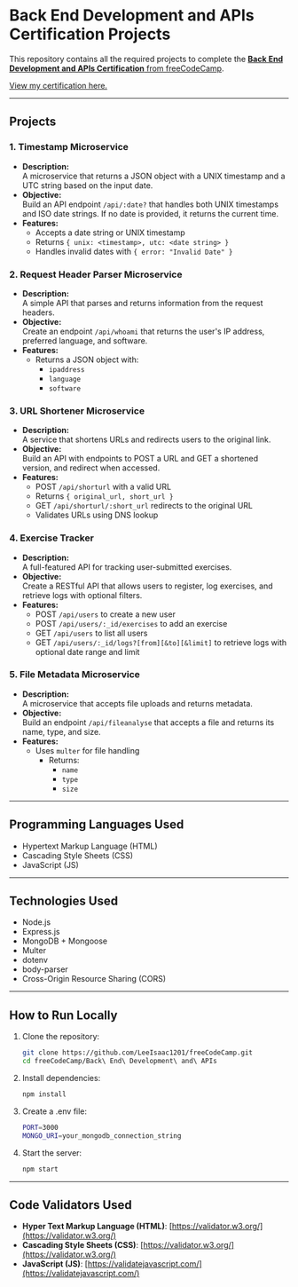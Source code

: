 # Back End Development and APIs Certification Projects

This repository contains all the required projects to complete the [**Back End Development and APIs Certification** from freeCodeCamp](https://www.freecodecamp.org/learn/back-end-development-and-apis/).

[View my certification here.](https://www.freecodecamp.org/certification/-SirLancelot/back-end-development-and-apis)

---

## Projects

### 1. Timestamp Microservice

- **Description:**  
  A microservice that returns a JSON object with a UNIX timestamp and a UTC string based on the input date.
- **Objective:**  
  Build an API endpoint `/api/:date?` that handles both UNIX timestamps and ISO date strings. If no date is provided, it returns the current time.
- **Features:**
  - Accepts a date string or UNIX timestamp
  - Returns `{ unix: <timestamp>, utc: <date string> }`
  - Handles invalid dates with `{ error: "Invalid Date" }`

### 2. Request Header Parser Microservice

- **Description:**  
  A simple API that parses and returns information from the request headers.
- **Objective:**  
  Create an endpoint `/api/whoami` that returns the user's IP address, preferred language, and software.
- **Features:**
  - Returns a JSON object with:
    - `ipaddress`
    - `language`
    - `software`

### 3. URL Shortener Microservice

- **Description:**  
  A service that shortens URLs and redirects users to the original link.
- **Objective:**  
  Build an API with endpoints to POST a URL and GET a shortened version, and redirect when accessed.
- **Features:**
  - POST `/api/shorturl` with a valid URL
  - Returns `{ original_url, short_url }`
  - GET `/api/shorturl/:short_url` redirects to the original URL
  - Validates URLs using DNS lookup

### 4. Exercise Tracker

- **Description:**  
  A full-featured API for tracking user-submitted exercises.
- **Objective:**  
  Create a RESTful API that allows users to register, log exercises, and retrieve logs with optional filters.
- **Features:**
  - POST `/api/users` to create a new user
  - POST `/api/users/:_id/exercises` to add an exercise
  - GET `/api/users` to list all users
  - GET `/api/users/:_id/logs?[from][&to][&limit]` to retrieve logs with optional date range and limit

### 5. File Metadata Microservice

- **Description:**  
  A microservice that accepts file uploads and returns metadata.
- **Objective:**  
  Build an endpoint `/api/fileanalyse` that accepts a file and returns its name, type, and size.
- **Features:**
  - Uses `multer` for file handling
    - Returns:
      - `name`
      - `type`
      - `size`

---

## Programming Languages Used
- Hypertext Markup Language (HTML)
- Cascading Style Sheets (CSS)
- JavaScript (JS)

---

## Technologies Used
- Node.js
- Express.js
- MongoDB + Mongoose
- Multer
- dotenv
- body-parser
- Cross-Origin Resource Sharing (CORS)

---

## How to Run Locally
1. Clone the repository:
   ```bash
   git clone https://github.com/LeeIsaac1201/freeCodeCamp.git
   cd freeCodeCamp/Back\ End\ Development\ and\ APIs
2. Install dependencies:   
   ```bash
   npm install
3. Create a .env file:
   ```bash
   PORT=3000
   MONGO_URI=your_mongodb_connection_string
4. Start the server:
   ```bash
   npm start

---

## Code Validators Used

- **Hyper Text Markup Language (HTML)**: [https://validator.w3.org/](https://validator.w3.org/)
- **Cascading Style Sheets (CSS)**: [https://validator.w3.org/](https://validator.w3.org/)
- **JavaScript (JS)**: [https://validatejavascript.com/](https://validatejavascript.com/)
